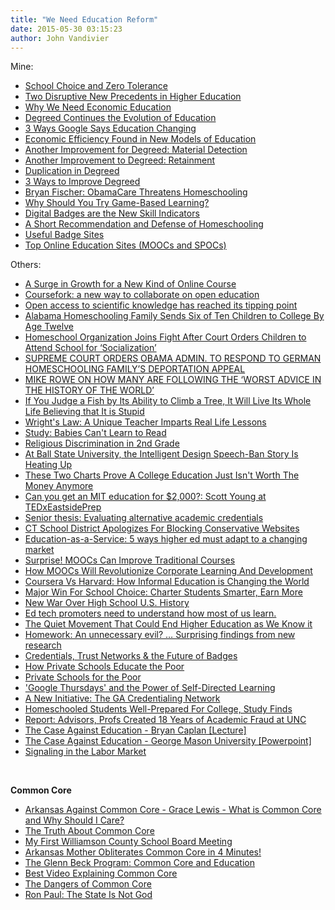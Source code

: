 ```yaml
---
title: "We Need Education Reform"
date: 2015-05-30 03:15:23
author: John Vandivier
---
```




Mine:
<ul>
	<li><a href=\"http://afterecon.com/politics-and-government/school-choice-zero-tolerance/\">School Choice and Zero Tolerance</a></li>
	<li><a href=\"http://afterecon.com/other/two-disruptive-new-precedents-higher-education/\">Two Disruptive New Precedents in Higher Education</a></li>
	<li><a href=\"http://caeconomics.wordpress.com/2013/10/01/why-we-need-economic-education/\">Why We Need Economic Education</a></li>
	<li><a href=\"http://www.afterecon.com/economics-and-finance/degreed-continues-to-evolution-of-education/\">Degreed Continues the Evolution of Education</a></li>
	<li><a href=\"http://www.afterecon.com/other/3-ways-google-says-education-changing/\">3 Ways Google Says Education Changing</a></li>
	<li><a href=\"http://www.afterecon.com/economics-and-finance/economic-efficiency-found-in-new-models-of-education/\">Economic Efficiency Found in New Models of Education</a></li>
	<li><a href=\"http://caeconomics.wordpress.com/2013/09/18/another-improvement-for-degreed-material-detection/\">Another Improvement for Degreed: Material Detection</a></li>
	<li><a href=\"http://caeconomics.wordpress.com/2013/09/17/another-improvement-to-degreed-retainment/\">Another Improvement to Degreed: Retainment</a></li>
	<li><a href=\"http://caeconomics.wordpress.com/2013/09/14/duplication-in-degreed/\">Duplication in Degreed</a></li>
	<li><a href=\"http://caeconomics.wordpress.com/2013/09/12/4-ways-to-improve-degreed/\">3 Ways to Improve Degreed</a></li>
	<li><a href=\"http://caeconomics.wordpress.com/2013/08/16/bryan-fischer-obamacare-threatens-homeschooling/\">Bryan Fischer: ObamaCare Threatens Homeschooling</a></li>
	<li><a href=\"http://caeconomics.wordpress.com/2013/08/14/why-should-you-try-game-based-learning/\">Why Should You Try Game-Based Learning?</a></li>
	<li><a href=\"http://caeconomics.wordpress.com/2013/06/18/digital-badges-are-the-new-skill-indicators/\">Digital Badges are the New Skill Indicators</a></li>
	<li><a href=\"http://www.afterecon.com/other/a-short-recommendation-and-defense-of-homeschooling/\">A Short Recommendation and Defense of Homeschooling</a></li>
	<li><a href=\"http://caeconomics.wordpress.com/2013/06/19/useful-badge-sites/\">Useful Badge Sites</a></li>
	<li><a href=\"http://www.afterecon.com/other/top-online-education-sites-moocs-spocs/\">Top Online Education Sites (MOOCs and SPOCs)</a></li>
</ul>
Others:
<ul>
	<li><a href=\"http://finance.yahoo.com/news/surge-growth-kind-online-course-195311609.html\">A Surge in Growth for a New Kind of Online Course</a></li>
	<li><a href=\"http://opensource.com/education/13/9/coursefork-education-tool\">Coursefork: a new way to collaborate on open education</a></li>
	<li><a href=\"http://opensource.com/life/13/10/tipping-point-open-access-science\">Open access to scientific knowledge has reached its tipping point</a></li>
	<li><a href=\"http://christiannews.net/2013/10/13/alabama-homeschooling-family-sends-six-of-ten-children-to-college-by-age-of-twelve/\">Alabama Homeschooling Family Sends Six of Ten Children to College By Age Twelve</a></li>
	<li><a href=\"http://christiannews.net/2013/12/01/homeschool-organization-joins-fight-after-court-orders-children-to-attend-school-for-socialization/\">Homeschool Organization Joins Fight After Court Orders Children to Attend School for ‘Socialization’</a></li>
	<li><a href=\"http://www.theblaze.com/stories/2013/11/26/supreme-court-orders-obama-admin-to-respond-to-german-homeschooling-familys-deportation-appeal/\">SUPREME COURT ORDERS OBAMA ADMIN. TO RESPOND TO GERMAN HOMESCHOOLING FAMILY’S DEPORTATION APPEAL</a></li>
	<li><a href=\"http://www.theblaze.com/stories/2013/10/23/mike-rowe-of-dirty-jobs-speaks-about-hard-work-how-many-are-following-the-worst-advice-in-the-history-of-the-world/\">MIKE ROWE ON HOW MANY ARE FOLLOWING THE ‘WORST ADVICE IN THE HISTORY OF THE WORLD’</a></li>
	<li><a href=\"http://quoteinvestigator.com/2013/04/06/fish-climb/\">If You Judge a Fish by Its Ability to Climb a Tree, It Will Live Its Whole Life Believing that It is Stupid</a></li>
	<li><a href=\"http://www.youtube.com/watch?v=9bSu_Snlbsw\">Wright's Law: A Unique Teacher Imparts Real Life Lessons</a></li>
	<li><a href=\"http://www.theatlantic.com/education/archive/2014/02/study-babies-cant-learn-to-read/284067/\">Study: Babies Can't Learn to Read</a></li>
	<li><a href=\"http://victoriajackson.com/10858/christian-persecution-2nd-grade\">Religious Discrimination in 2nd Grade</a></li>
	<li><a href=\"http://www.evolutionnews.org/2014/03/at_ball_state_u_4083241.html\">At Ball State University, the Intelligent Design Speech-Ban Story Is Heating Up</a></li>
	<li><a href=\"http://www.businessinsider.com/these-two-charts-prove-a-college-education-just-isnt-worth-the-money-anymore-2012-6\">These Two Charts Prove A College Education Just Isn't Worth The Money Anymore</a></li>
	<li><a href=\"https://www.youtube.com/watch?v=piSLobJfZ3c\">Can you get an MIT education for $2,000?: Scott Young at TEDxEastsidePrep</a></li>
	<li><a href=\"http://www.princeton.edu/main/news/archive/S39/94/82E03/\">Senior thesis: Evaluating alternative academic credentials</a></li>
	<li><a href=\"http://reason.com/blog/2014/06/30/ct-school-district-apologizes-for-blocki\">CT School District Apologizes For Blocking Conservative Websites</a></li>
	<li><a href=\"http://venturebeat.com/2014/05/11/education-as-a-service-5-ways-higher-ed-must-adapt-to-a-changing-market/\">Education-as-a-Service: 5 ways higher ed must adapt to a changing market</a></li>
	<li><a href=\"http://moocs.com/index.php/surprise-moocs-can-improve-traditional-courses/\">Surprise! MOOCs Can Improve Traditional Courses</a></li>
	<li><a href=\"http://www.forbes.com/sites/jeannemeister/2013/08/13/how-moocs-will-revolutionize-corporate-learning-development/\">How MOOCs Will Revolutionize Corporate Learning And Development</a></li>
	<li><a href=\"http://eprofits.com/article/1184-coursera-vs-harvard-how-informal-education-is-changing-the-world\">Coursera Vs Harvard: How Informal Education is Changing the World</a></li>
	<li><a href=\"http://reason.com/blog/2014/07/22/major-win-for-school-choice-charter-stud\">Major Win For School Choice: Charter Students Smarter, Earn More</a></li>
	<li><a href=\"http://www.nationalreview.com/corner/382400/new-war-over-high-school-us-history-stanley-kurtz\">New War Over High School U.S. History</a></li>
	<li><a href=\"http://www.slate.com/articles/technology/future_tense/2014/07/ed_tech_promoters_need_to_realize_we_re_not_all_autodidacts.html\">Ed tech promoters need to understand how most of us learn.</a></li>
	<li><a href=\"http://www.businessweek.com/articles/2014-10-02/competency-based-education-will-make-college-degrees-less-valuable\">The Quiet Movement That Could End Higher Education as We Know it</a></li>
	<li><a href=\"http://www.washingtonpost.com/blogs/answer-sheet/wp/2012/11/26/homework-an-unnecessary-evil-surprising-findings-from-new-research/\">Homework: An unnecessary evil? … Surprising findings from new research</a></li>
	<li><a href=\"http://etale.org/main/2014/09/23/credentials-trust-networks-the-future-of-badges/\">Credentials, Trust Networks &amp; the Future of Badges</a></li>
	<li><a href=\"https://www.youtube.com/watch?list=UUsgWR55UyAiFarZYl1u1l9Q&amp;v=_clbaCG7eWc\">How Private Schools Educate the Poor</a></li>
	<li><a href=\"http://educationnext.org/privateschoolsforthepoor/\">Private Schools for the Poor</a></li>
	<li><a href=\"http://www.edweek.org/tm/articles/2014/07/09/gammill_ctq_google.html\">'Google Thursdays' and the Power of Self-Directed Learning</a></li>
	<li><a href=\"http://blog.generalassemb.ly/new-initiative-ga-credentialing-network/#more-980196948\">A New Initiative: The GA Credentialing Network</a></li>
	<li><a href=\"http://www.huffingtonpost.com/2012/06/01/homeschooled-students-wel_n_1562425.html\">Homeschooled Students Well-Prepared For College, Study Finds</a></li>
	<li><a href=\"http://reason.com/blog/2014/10/22/report-counselors-profs-created-18-years\">Report: Advisors, Profs Created 18 Years of Academic Fraud at UNC</a></li>
	<li><a href=\"https://www.youtube.com/watch?v=bpk_u_VmPD4\">The Case Against Education - Bryan Caplan [Lecture]</a></li>
	<li><a href=\"http://www.google.com/url?sa=t&amp;rct=j&amp;q=&amp;esrc=s&amp;source=web&amp;cd=2&amp;cad=rja&amp;uact=8&amp;sqi=2&amp;ved=0CCkQFjAB&amp;url=http%3A%2F%2Feconfaculty.gmu.edu%2Fbcaplan%2Fihseduc.ppt&amp;ei=UiP9VLCEEMzCggSZmYLgDA&amp;usg=AFQjCNH2kbxpiEigc9mBgd2vrAa3yP1ATA&amp;sig2=GGsL4sZ-NJQj--swq_IlKg&amp;bvm=bv.87611401,d.eXY\">The Case Against Education - George Mason University [Powerpoint]</a></li>
	<li><a href=\"http://faculty.wwu.edu/kriegj/Econ406/Papers/Page.pdf\">Signaling in the Labor Market</a></li>
</ul>
&nbsp;

<strong>Common Core</strong>
<ul>
	<li><a href=\"https://www.youtube.com/watch?v=cd_ruCR4S6s\">Arkansas Against Common Core - Grace Lewis - What is Common Core and Why Should I Care?</a></li>
	<li><a href=\"https://www.youtube.com/watch?v=lX7ddVUuf-E\">The Truth About Common Core</a></li>
	<li><a href=\"http://victoriajackson.com/10398/first-williamson-county-school-board-meeting\">My First Williamson County School Board Meeting</a></li>
	<li><a href=\"https://www.youtube.com/watch?v=wZEGijN_8R0\">Arkansas Mother Obliterates Common Core in 4 Minutes!</a></li>
	<li><a href=\"https://www.youtube.com/watch?v=Oz7XOKcyRE0\">The Glenn Beck Program: Common Core and Education</a></li>
	<li><a href=\"http://victoriajackson.com/10763/best-video-explaining-common-core\">Best Video Explaining Common Core</a></li>
	<li><a href=\"https://www.youtube.com/watch?v=tqor2zoYrqM\">The Dangers of Common Core</a></li>
	<li><a href=\"http://www.infowars.com/ron-paul-exposes-common-core-and-more/\">Ron Paul: The State Is Not God</a></li>
</ul>